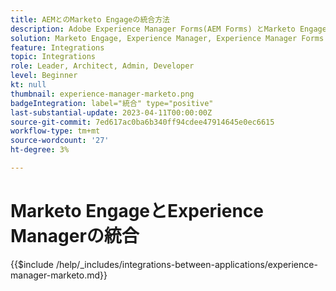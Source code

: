 ```yaml
---
title: AEMとのMarketo Engageの統合方法
description: Adobe Experience Manager Forms(AEM Forms) とMarketo Engageを統合し、効率的なリードジェネレーションを実現します。
solution: Marketo Engage, Experience Manager, Experience Manager Forms
feature: Integrations
topic: Integrations
role: Leader, Architect, Admin, Developer
level: Beginner
kt: null
thumbnail: experience-manager-marketo.png
badgeIntegration: label="統合" type="positive"
last-substantial-update: 2023-04-11T00:00:00Z
source-git-commit: 7ed617ac0ba6b340ff94cdee47914645e0ec6615
workflow-type: tm+mt
source-wordcount: '27'
ht-degree: 3%

---
```



# Marketo EngageとExperience Managerの統合

{{$include /help/_includes/integrations-between-applications/experience-manager-marketo.md}}
